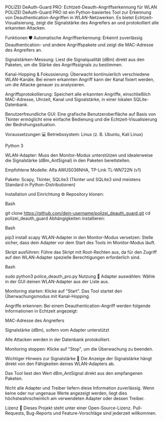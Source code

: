 POLIZEI DeAuth-Guard PRO: Echtzeit-Deauth-Angriffserkennung für WLAN
POLIZEI DeAuth-Guard PRO ist ein Python-basiertes Tool zur Erkennung von Deauthentication-Angriffen in WLAN-Netzwerken. Es bietet Echtzeit-Visualisierung, zeigt die Signalstärke des Angreifers an und protokolliert alle erkannten Attacken.

Funktionen 🛡️
Automatische Angriffserkennung: Erkennt zuverlässig Deauthentication- und andere Angriffspakete und zeigt die MAC-Adresse des Angreifers an.

Signalstärken-Messung: Liest die Signalqualität (dBm) direkt aus den Paketen, um die Stärke des Angriffssignals zu bestimmen.

Kanal-Hopping & Fokussierung: Überwacht kontinuierlich verschiedene WLAN-Kanäle. Bei einem erkannten Angriff kann der Kanal fixiert werden, um die Attacke genauer zu analysieren.

Angriffsprotokollierung: Speichert alle erkannten Angriffe, einschließlich MAC-Adresse, Uhrzeit, Kanal und Signalstärke, in einer lokalen SQLite-Datenbank.

Benutzerfreundliche GUI: Eine grafische Benutzeroberfläche auf Basis von Tkinter ermöglicht eine einfache Bedienung und die Echtzeit-Visualisierung der Bedrohungssituation.

Voraussetzungen 💻
Betriebssystem: Linux (z. B. Ubuntu, Kali Linux)

Python 3

WLAN-Adapter: Muss den Monitor-Modus unterstützen und idealerweise die Signalstärke (dBm_AntSignal) in den Paketen bereitstellen.

Empfohlene Modelle: Alfa AWUS036NHA, TP-Link TL-WN722N (v1)

Pakete: Scapy, Tkinter, SQLite3 (Tkinter und SQLite3 sind meistens Standard in Python-Distributionen)

Installation und Einrichtung ⚙️
Repository klonen:

Bash

git clone https://github.com/dein-username/polizei_deauth_guard.git
cd polizei_deauth_guard
Abhängigkeiten installieren:

Bash

pip3 install scapy
WLAN-Adapter in den Monitor-Modus versetzen:
Stelle sicher, dass dein Adapter vor dem Start des Tools im Monitor-Modus läuft.

Skript ausführen:
Führe das Skript mit Root-Rechten aus, da für den Zugriff auf den WLAN-Adapter spezielle Berechtigungen erforderlich sind.

Bash

sudo python3 police_deauth_pro.py
Nutzung 🚀
Adapter auswählen: Wähle in der GUI deinen WLAN-Adapter aus der Liste aus.

Monitoring starten: Klicke auf "Start". Das Tool startet den Überwachungsmodus mit Kanal-Hopping.

Angriffe erkennen: Bei einem Deauthentication-Angriff werden folgende Informationen in Echtzeit angezeigt:

MAC-Adresse des Angreifers

Signalstärke (dBm), sofern vom Adapter unterstützt

Alle Attacken werden in der Datenbank protokolliert.

Monitoring stoppen: Klicke auf "Stop", um die Überwachung zu beenden.

Wichtiger Hinweis zur Signalstärke 📡
Die Anzeige der Signalstärke hängt direkt von den Fähigkeiten deines WLAN-Adapters ab.

Das Tool liest den Wert dBm_AntSignal direkt aus den empfangenen Paketen.

Nicht alle Adapter und Treiber liefern diese Information zuverlässig. Wenn keine oder nur ungenaue Werte angezeigt werden, liegt dies höchstwahrscheinlich am verwendeten Adapter oder dessen Treiber.

Lizenz 📝
Dieses Projekt steht unter einer Open-Source-Lizenz. Pull-Requests, Bug-Reports und Feature-Vorschläge sind jederzeit willkommen.
